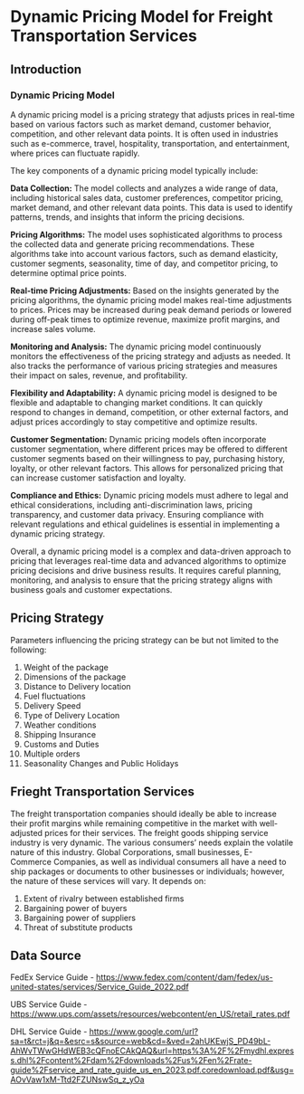 # Dynamic Pricing Model for Freight Transportation Services

## Introduction 

### Dynamic Pricing Model 

A dynamic pricing model is a pricing strategy that adjusts prices in real-time based on various factors such as market demand, customer behavior, competition, and other relevant data points. It is often used in industries such as e-commerce, travel, hospitality, transportation, and entertainment, where prices can fluctuate rapidly.

The key components of a dynamic pricing model typically include:

**Data Collection:** The model collects and analyzes a wide range of data, including historical sales data, customer preferences, competitor pricing, market demand, and other relevant data points. This data is used to identify patterns, trends, and insights that inform the pricing decisions.

**Pricing Algorithms:** The model uses sophisticated algorithms to process the collected data and generate pricing recommendations. These algorithms take into account various factors, such as demand elasticity, customer segments, seasonality, time of day, and competitor pricing, to determine optimal price points.

**Real-time Pricing Adjustments:** Based on the insights generated by the pricing algorithms, the dynamic pricing model makes real-time adjustments to prices. Prices may be increased during peak demand periods or lowered during off-peak times to optimize revenue, maximize profit margins, and increase sales volume.

**Monitoring and Analysis:** The dynamic pricing model continuously monitors the effectiveness of the pricing strategy and adjusts as needed. It also tracks the performance of various pricing strategies and measures their impact on sales, revenue, and profitability.

**Flexibility and Adaptability:** A dynamic pricing model is designed to be flexible and adaptable to changing market conditions. It can quickly respond to changes in demand, competition, or other external factors, and adjust prices accordingly to stay competitive and optimize results.

**Customer Segmentation:** Dynamic pricing models often incorporate customer segmentation, where different prices may be offered to different customer segments based on their willingness to pay, purchasing history, loyalty, or other relevant factors. This allows for personalized pricing that can increase customer satisfaction and loyalty.

**Compliance and Ethics:** Dynamic pricing models must adhere to legal and ethical considerations, including anti-discrimination laws, pricing transparency, and customer data privacy. Ensuring compliance with relevant regulations and ethical guidelines is essential in implementing a dynamic pricing strategy.

Overall, a dynamic pricing model is a complex and data-driven approach to pricing that leverages real-time data and advanced algorithms to optimize pricing decisions and drive business results. It requires careful planning, monitoring, and analysis to ensure that the pricing strategy aligns with business goals and customer expectations.

## Pricing Strategy 

Parameters influencing the pricing strategy can be but not limited to the following: 
1. Weight of the package 
2. Dimensions of the package 
3. Distance to Delivery location 
4. Fuel fluctuations 
5. Delivery Speed 
6. Type of Delivery Location 
7. Weather conditions 
8. Shipping Insurance 
9. Customs and Duties 
10. Multiple orders 
11. Seasonality Changes and Public Holidays

## Frieght Transportation Services

The freight transportation companies should ideally be able to increase their profit margins while remaining competitive in the 
market with well-adjusted prices for their services. The freight goods shipping service industry is very dynamic. The various 
consumers’ needs explain the volatile nature of this industry. Global Corporations, small businesses, E- Commerce Companies, as 
well as individual consumers all have a need to ship packages or documents to other businesses or individuals; however, the nature 
of these services will vary. 
It depends on: 
1. Extent of rivalry between established firms 
2. Bargaining power of buyers 
3. Bargaining power of suppliers 
4. Threat of substitute products

## Data Source
FedEx Service Guide - https://www.fedex.com/content/dam/fedex/us-united-states/services/Service_Guide_2022.pdf

UBS Service Guide - https://www.ups.com/assets/resources/webcontent/en_US/retail_rates.pdf

DHL Service Guide - https://www.google.com/url?sa=t&rct=j&q=&esrc=s&source=web&cd=&ved=2ahUKEwjS_PD49bL-AhWvTWwGHdWEB3cQFnoECAkQAQ&url=https%3A%2F%2Fmydhl.express.dhl%2Fcontent%2Fdam%2Fdownloads%2Fus%2Fen%2Frate-guide%2Fservice_and_rate_guide_us_en_2023.pdf.coredownload.pdf&usg=AOvVaw1xM-Ttd2FZUNswSq_z_yOa
